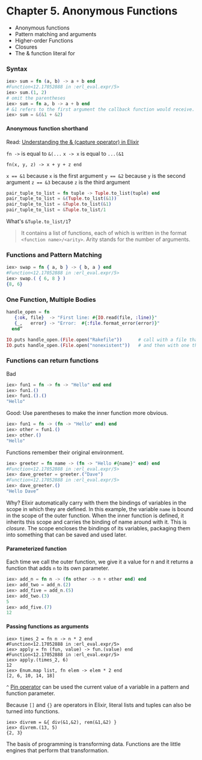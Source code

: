 # Chapter 5. Anonymous Functions

- Anonymous functions
- Pattern matching and arguments
- Higher-order Functions
- Closures
- The & function literal for

### Syntax


```elixir
iex>​ sum = ​fn​ (a, b) -> a + b ​end​
#Function<12.17052888 in :erl_eval.expr/5>
​iex>​ sum.(1, 2)
# omit the parentheses
iex>​ sum = ​fn​ a, b -> a + b ​end
# ​&1 refers to the first argument the callback function would receive. The ampersand by itself ( & ) is a shorthand for a captured function.
iex> sum = &(&1 + &2)
```

#### Anonymous function shorthand

Read: [Understanding the & (capture operator) in Elixir](https://dockyard.com/blog/2016/08/05/understand-capture-operator-in-elixir)

`fn ->` is equal to `&(...`
`x -> x` is equal to `...(&1`

`fn(x, y, z) -> x + y + z end`

`x == &1` because `x` is the first argument
`y == &2` because `y` is the second argument
`z == &3` because `z` is the third argument

```elixir
pair_tuple_to_list = fn tuple -> Tuple.to_list(tuple) end
pair_tuple_to_list = &(Tuple.to_list(&1))
pair_tuple_to_list = &Tuple.to_list(&1)
pair_tuple_to_list = &Tuple.to_list/1
```

What's `&Tuple.to_list/1`?

> It contains a list of functions, each of which is written in the format `<function name>/<arity>`. Arity stands for the number of arguments.

### Functions and Pattern Matching

```elixir
iex>​ swap = ​fn​ { a, b } -> { b, a } ​end​
#Function<12.17052888 in :erl_eval.expr/5>
iex>​ swap.( { 6, 8 } )
{8, 6}
```

### One Function, Multiple Bodies

```elixir
handle_open = ​fn​
​   {​:ok​, file}  -> ​"​​First line: ​​#{​IO.read(file, ​:line​)​}​​"
​   {_,   error} -> ​"​​Error:  ​​#{​​:file​.format_error(error)​}​​"​
​  ​end​”

IO.puts handle_open.(File.open(​"​​Rakefile"​))      ​# call with a file that exists​
IO.puts handle_open.(File.open(​"​​nonexistent"​))   ​# and then with one that doesn't​”
```

### Functions can return functions

Bad

```elixir
​iex>​ fun1 = ​fn​ -> ​fn​ -> ​"​​Hello"​ ​end​ ​end
iex>​ fun1.()
​​iex>​ fun1.().()
"Hello"
```

Good: Use parentheses to make the inner function more obvious.

```elixir
​iex>​ fun1 = ​fn​ -> (​fn​ -> ​"​​Hello"​ ​end​) ​end
​iex>​ other = fun1.()
iex> other.()
"Hello"
```

Functions remember their original environment.

```elixir
iex>​ greeter = ​fn​ name -> (​fn​ -> ​"​​Hello ​​#{​name​}​​"​ ​end​) end​
​#Function<12.17052888 in :erl_eval.expr/5>
​iex>​ dave_greeter = greeter.(​"​​Dave"​)
​#Function<12.17052888 in :erl_eval.expr/5>
​iex>​ dave_greeter.()
​"Hello Dave”
```

Why? Elixir automatically carry with them the bindings of variables in the scope in which they are defined. In this example, the variable `name` is bound in the scope of the outer function. When the inner function is defined, it inherits this scope and carries the binding of name around with it.
This is _closure_. The scope encloses the bindings of its variables, packaging them into something that can be saved and used later.

#### Parameterized function

Each time we call the outer function, we give it a value for n and it returns a function that adds `n` to its own parameter.

```elixir
iex>​ add_n = ​fn​ n -> (​fn​ other -> n + other ​end​) ​end​
​iex>​ add_two = add_n.(2)
​​iex>​ add_five = add_n.(5)
​iex>​ add_two.(3)
​5
iex>​ add_five.(7)
​12
```

#### Passing functions as arguments

```
iex>​ times_2 = ​fn​ n -> n * 2 ​end​
​#Function<12.17052888 in :erl_eval.expr/5>
​iex>​ apply = ​fn​ (fun, value) -> fun.(value) ​end​
#Function<12.17052888 in :erl_eval.expr/5>
iex>​ apply.(times_2, 6)
12
​iex>​ Enum.map list, ​fn​ elem -> elem * 2 ​end​
[2, 6, 10, 14, 18]
```

`^` [Pin operator](https://elixir-lang.org/getting-started/pattern-matching.html#the-pin-operator) can be used the current value of a variable in a pattern and function parameter.

Because `[]` and `{}` are operators in Elixir, literal lists and tuples can also be turned into functions.

```
​iex>​ divrem = &{ div(&1,&2), rem(&1,&2) }
​iex>​ divrem.(13, 5)
{2, 3}
```

The basis of programming is transforming data. Functions are the little engines that perform that transformation.
